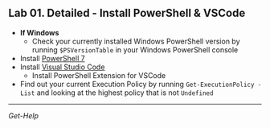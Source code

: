 ## Lab 01. Detailed - Install PowerShell & VSCode

- **If Windows**
    - Check your currently installed Windows PowerShell version by running `$PSVersionTable` in your Windows PowerShell console
- Install [PowerShell 7](https://github.com/PowerShell/PowerShell/releases/tag/v7.0.0-rc.2)
- Install [Visual Studio Code](http://aka.ms/vscode)
    - Install PowerShell Extension for VSCode
- Find out your current Execution Policy by running `Get-ExecutionPolicy -List` and looking at the highest policy that is not `Undefined`

---

*Get-Help*

```Powershell

```
